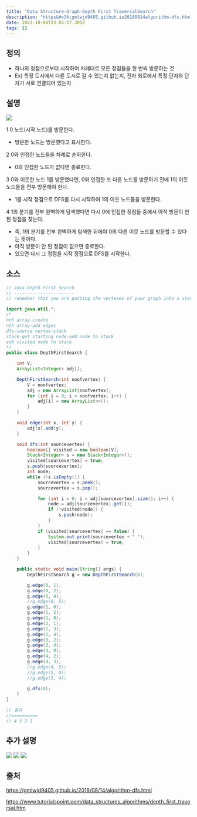```yaml
---
title: "Data Structure-Graph-Depth First TraversalSearch"
description: "https&#x3A;gmlwjd9405.github.io20180814algorithm-dfs.html"
date: 2022-10-06T23:04:17.305Z
tags: []
---
```

## 정의
- 하나의 정점으로부터 시작하여 차례대로 모든 정점들을 한 번씩 방문하는 것
- Ex) 특정 도시에서 다른 도시로 갈 수 있는지 없는지, 전자 회로에서 특정 단자와 단자가 서로 연결되어 있는지

## 설명
![](/velogimages/901dd08d-216a-4390-adf6-5fd60d512f4d-image.png)

1 0 노드(시작 노드)를 방문한다.
 - 방문한 노드는 방문했다고 표시한다.

2 0와 인접한 노드들을 차례로 순회한다.
 - 0와 인접한 노드가 없다면 종료한다.

3 0와 이웃한 노드 1를 방문했다면, 0와 인접한 또 다른 노드를 방문하기 전에 1의 이웃 노드들을 전부 방문해야 한다.
 - 1를 시작 정점으로 DFS를 다시 시작하여 1의 이웃 노드들을 방문한다.

4 1의 분기를 전부 완벽하게 탐색했다면 다시 0에 인접한 정점들 중에서 아직 방문이 안 된 정점을 찾는다.
 - 즉, 1의 분기를 전부 완벽하게 탐색한 뒤에야 0의 다른 이웃 노드를 방문할 수 있다는 뜻이다.
 - 아직 방문이 안 된 정점이 없으면 종료한다.
 - 있으면 다시 그 정점을 시작 정점으로 DFS를 시작한다.


## 소스

```java
// Java Depth First Search
// -----------------------
// remember that you are putting the vertexes of your graph into a stack and that is what determines the order they are travelled

import java.util.*;
/*
nth array-create 
nth array-add edges
dfs-source vertex-stack
stack-get starting node-add node to stack
add visited node to stack
*/
public class DepthFirstSearch {

    int V;
    ArrayList<Integer> adj[];

    DepthFirstSearch(int noofvertex) {
        V = noofvertex;
        adj = new ArrayList[noofvertex];
        for (int i = 0; i < noofvertex; i++) {
            adj[i] = new ArrayList<>();
        }
    }

    void edge(int x, int y) {
        adj[x].add(y);
    }

    void dfs(int sourcevertex) {
        boolean[] visited = new boolean[V];
        Stack<Integer> s = new Stack<Integer>();
        visited[sourcevertex] = true;
        s.push(sourcevertex);
        int node;
        while (!s.isEmpty()) {
            sourcevertex = s.peek();
            sourcevertex = s.pop();

            for (int i = 0; i < adj[sourcevertex].size(); i++) {
                node = adj[sourcevertex].get(i);
                if (!visited[node]) {
                    s.push(node);
                }
            }
            if (visited[sourcevertex] == false) {
                System.out.print(sourcevertex + " ");
                visited[sourcevertex] = true;
            }
        }
    }

    public static void main(String[] args) {
        DepthFirstSearch g = new DepthFirstSearch(6);

        g.edge(0, 1);
        g.edge(0, 2);
        g.edge(0, 4);
        //g.edge(0, 5);
        g.edge(1, 0);
        g.edge(1, 2);
        g.edge(2, 0);
        g.edge(2, 1);
        g.edge(2, 3);
        g.edge(2, 4);
        g.edge(3, 2);
        g.edge(3, 4);
        g.edge(4, 0);
        g.edge(4, 2);
        g.edge(4, 3);
        //g.edge(4, 5);
        //g.edge(5, 0);
        //g.edge(5, 4);

        g.dfs(0);
    }
}

// 결과
//==========
// 4 3 2 1
```

## 추가 설명
![](/velogimages/a42bd67c-1273-4938-8ffc-8f1affb90af2-image.png)
![](/velogimages/dbd03ad2-2190-4f36-b1de-312fd416db9d-image.png)
![](/velogimages/98d4d19a-9f7b-4747-834d-fc8ed28f10fb-image.png)





## 출처
https://gmlwjd9405.github.io/2018/08/14/algorithm-dfs.html

https://www.tutorialspoint.com/data_structures_algorithms/depth_first_traversal.htm